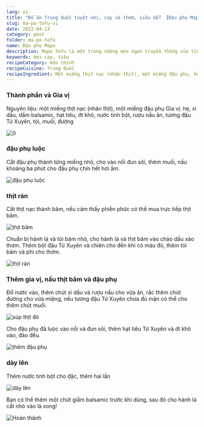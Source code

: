 ```yaml
---
lang: vi
title: "Đồ ăn Trung Quốc tuyệt vời, cay và thơm, siêu dễ! 【Đậu phụ Mapo】"
slug: ma-po-tofu-vi
date: 2022-04-13
category: post
folder: ma-po-tofu
name: Đậu phụ Mapo
description: Mapo Tofu là một trong những món ngon truyền thống của tỉnh Tứ Xuyên, Trung Quốc. Nó thể hiện một cách trọn vẹn nhất đặc trưng về vị cay của ẩm thực Tứ Xuyên.
keywords: Hơi cay, tiêu
recipeCategory: món chính
recipeCuisine: Trung Quốc
recipeIngredient: Một miếng thịt nạc (nhân thịt), một miếng đậu phụ, hẹ, xì dầu, giấm balsamic, hạt tiêu, ớt khô, nước tinh bột, rượu nấu ăn, tỏi, muối, đường, tương đậu Tứ Xuyên
---
```


<!-- start slipsum code -->
### Thành phần và Gia vị

Nguyên liệu: một miếng thịt nạc (nhân thịt), một miếng đậu phụ
Gia vị: hẹ, xì dầu, dấm balsamic, hạt tiêu, ớt khô, nước tinh bột, rượu nấu ăn, tương đậu Tứ Xuyên, tỏi, muối, đường

![0](/img/post/ma-po-tofu/0.jpeg)

### đậu phụ luộc

Cắt đậu phụ thành từng miếng nhỏ, cho vào nồi đun sôi, thêm muối, nấu khoảng ba phút cho đậu phụ chín hết hơi ẩm.

![đậu phụ luộc](/img/post/ma-po-tofu/1.png)

### thịt rán

Cắt thịt nạc thành băm, nếu cảm thấy phiền phức có thể mua trực tiếp thịt băm.

![thịt băm](/img/post/ma-po-tofu/2.png)

Chuẩn bị hành lá và tỏi băm nhỏ, cho hành lá và thịt băm vào chảo dầu xào thơm. Thêm bột đậu Tứ Xuyên và chiên cho đến khi có màu đỏ, thêm tỏi băm và phi cho thơm.

![thịt rán](/img/post/ma-po-tofu/3.png)

### Thêm gia vị, nấu thịt băm và đậu phụ

Đổ nước vào, thêm chút xì dầu và rượu nấu cho vừa ăn, rắc thêm chút đường cho vừa miệng, nếu tương đậu Tứ Xuyên chưa đủ mặn có thể cho thêm chút muối.

![súp thịt đỏ](/img/post/ma-po-tofu/4.png)

Cho đậu phụ đã luộc vào nồi và đun sôi, thêm hạt tiêu Tứ Xuyên và ớt khô vào, đảo đều.

![thêm đậu phụ](/img/post/ma-po-tofu/5.png)

### dày lên
Thêm nước tinh bột cho đặc, thêm hai lần

![dày lên](/img/post/ma-po-tofu/6.png)

Bạn có thể thêm một chút giấm balsamic trước khi dùng, sau đó cho hành lá cắt nhỏ vào là xong!

![Hoàn thành](/img/post/ma-po-tofu/done.png)
